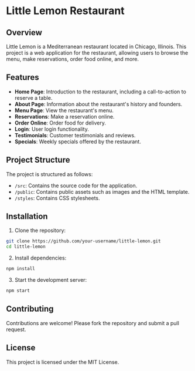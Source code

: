 # Little Lemon Restaurant

## Overview

Little Lemon is a Mediterranean restaurant located in Chicago, Illinois. This project is a web application for the restaurant, allowing users to browse the menu, make reservations, order food online, and more.

## Features

- **Home Page**: Introduction to the restaurant, including a call-to-action to reserve a table.
- **About Page**: Information about the restaurant's history and founders.
- **Menu Page**: View the restaurant's menu.
- **Reservations**: Make a reservation online.
- **Order Online**: Order food for delivery.
- **Login**: User login functionality.
- **Testimonials**: Customer testimonials and reviews.
- **Specials**: Weekly specials offered by the restaurant.

## Project Structure

The project is structured as follows:
- `/src`: Contains the source code for the application.
- `/public`: Contains public assets such as images and the HTML template.
- `/styles`: Contains CSS stylesheets.

## Installation

1. Clone the repository:
  ```sh
  git clone https://github.com/your-username/little-lemon.git
  cd little-lemon
  ```

2. Install dependencies:
  ```sh
  npm install
  ```

3. Start the development server:
  ```sh
  npm start
  ```

## Contributing

Contributions are welcome! Please fork the repository and submit a pull request.

## License

This project is licensed under the MIT License.

